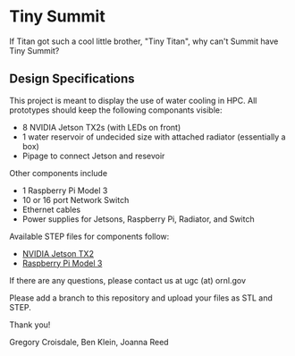 # Tiny Summit

If Titan got such a cool little brother, "Tiny Titan",
 why can't Summit have Tiny Summit?

## Design Specifications

This project is meant to display the use of water cooling in HPC. All prototypes should keep the following componants visible:
 * 8 NVIDIA Jetson TX2s (with LEDs on front)
 * 1 water reservoir of undecided size with attached radiator (essentially a box)
 * Pipage to connect Jetson and resevoir

Other components include
 * 1 Raspberry Pi Model 3
 * 10 or 16 port Network Switch
 * Ethernet cables
 * Power supplies for Jetsons, Raspberry Pi, Radiator, and Switch

Available STEP files for components follow:
 * [NVIDIA Jetson TX2](refs/jetson-top_asm.rar)
 * [Raspberry Pi Model 3](refs/Raspberry_B_step.rar)

If there are any questions, please contact us at ugc (at) ornl.gov

Please add a branch to this repository and upload your files as STL and STEP.

Thank you!

Gregory Croisdale, Ben Klein, Joanna Reed
